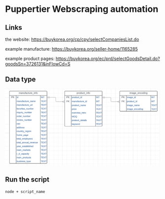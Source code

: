# Puppertier Webscraping automation

## Links

the website:
https://buykorea.org/cp/cpy/selectCompaniesList.do

example manufacture:
https://buykorea.org/seller-home/1165285

example product pages:
https://buykorea.org/ec/prd/selectGoodsDetail.do?goodsSn=3726131&inFlowCd=S

## Data type

<img src="readme-images/table.jpg" alt="database table overview" width="500" />

## Run the script

`node + script_name`

